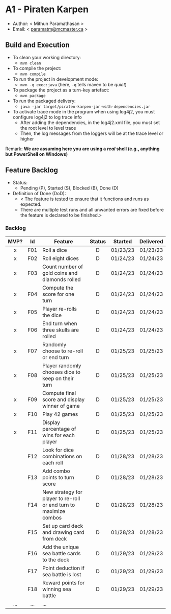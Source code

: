 # A1 - Piraten Karpen

  * Author: < Mithun Paramathasan >
  * Email: < paramatm@mcmaster.ca >

## Build and Execution

  * To clean your working directory:
    * `mvn clean`
  * To compile the project:
    * `mvn compile`
  * To run the project in development mode:
    * `mvn -q exec:java` (here, `-q` tells maven to be _quiet_)
  * To package the project as a turn-key artefact:
    * `mvn package`
  * To run the packaged delivery:
    * `java -jar target/piraten-karpen-jar-with-dependencies.jar` 
  * To activate trace mode in the program when using log4j2, you must configure log4j2 to log trace info
    * After adding the dependencies, in the log4j2.xml file, you must set the root level to level trace
    * Then, the log messages from the loggers will be at the trace level or higher

Remark: **We are assuming here you are using a _real_ shell (e.g., anything but PowerShell on Windows)**

## Feature Backlog

 * Status: 
   * Pending (P), Started (S), Blocked (B), Done (D)
 * Definition of Done (DoD):
   * < The feature is tested to ensure that it functions and runs as expected.
   * There are multiple test runs and all unwanted errors are fixed before the feature is declared to be finished.>

### Backlog 

| MVP? | Id  | Feature  | Status  |  Started  | Delivered |
| :-:  |:-:  |---       | :-:     | :-:       | :-:       |
| x   | F01 | Roll a dice | D | 01/23/23 | 01/23/23 |
| x   | F02 | Roll eight dices  | D | 01/24/23 | 01/24/23 |
| x   | F03 | Count number of gold coins and diamonds rolled  | D | 01/24/23 | 01/24/23 |
| x   | F04 | Compute the score for one turn | D | 01/24/23 | 01/24/23 |
| x   | F05 | Player re-rolls the dice | D | 01/24/23 | 01/24/23 |
| x   | F06 | End turn when three skulls are rolled | D | 01/24/23 | 01/24/23 |
| x   | F07 | Randomly choose to re-roll or end turn | D | 01/25/23 | 01/25/23 |
| x   | F08 | Player randomly chooses dice to keep on their turn | D | 01/25/23 | 01/25/23 |
| x   | F09 | Compute final score and display winner of game | D | 01/25/23 | 01/25/23 |
| x   | F10 | Play 42 games | D | 01/25/23 | 01/25/23 |
| x   | F11 | Display percentage of wins for each player | D | 01/25/23 | 01/25/23 |
|     | F12 | Look for dice combinations on each roll | D | 01/28/23 | 01/28/23 |
|     | F13 | Add combo points to turn score | D | 01/28/23 | 01/28/23 |
|     | F14 | New strategy for player to re-roll or end turn to maximize combos  | D | 01/28/23 | 01/28/23 |
|     | F15 | Set up card deck and drawing card from deck  | D | 01/28/23 | 01/28/23 |
|     | F16 | Add the unique sea battle cards to the deck  | D | 01/29/23 | 01/29/23 |
|     | F17 | Point deduction if sea battle is lost | D | 01/29/23 | 01/29/23 |
|     | F18 | Reward points for winning sea battle | D | 01/29/23 | 01/29/23 |
| ... | ... | ... |

